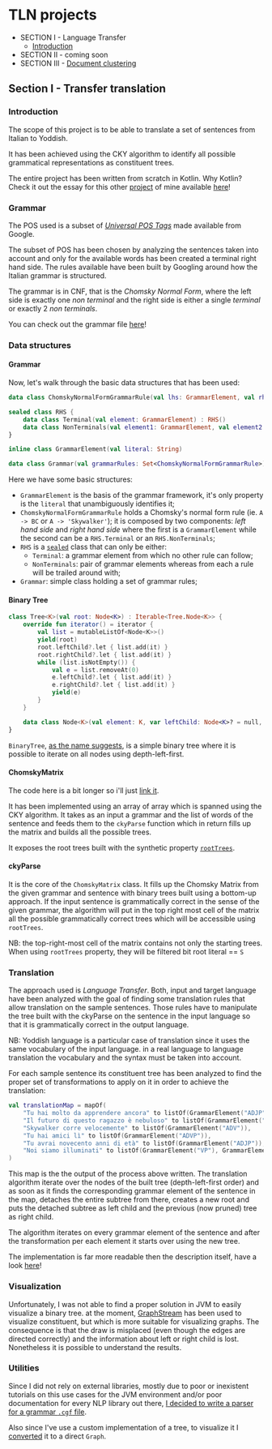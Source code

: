 # TLN projects

 - SECTION I - Language Transfer
   - [Introduction](#introduction)
 - SECTION II - coming soon
 - SECTION III - [Document clustering](https://drive.google.com/open?id=1I-VFVcpOMebVGQ0c5FC2mYaoGEOu5XuR)

## Section I - Transfer translation

### Introduction

The scope of this project is to be able to translate a set of sentences from Italian to Yoddish.

It has been achieved using the CKY algorithm to identify all possible grammatical representations as constituent trees. 

The entire project has been written from scratch in Kotlin. Why Kotlin? Check it out the essay for this other [project](https://github.com/lamba92/Projector) of mine available [here](https://1drv.ms/b/s!Ar6fi5PcyoeolvRL7v5hdIMyQnCC6A)!

### Grammar

The POS used is a subset of [_Universal POS Tags_](https://www.sketchengine.eu/universal-pos-tags/) made available from Google. 

The subset of POS has been chosen by analyzing the sentences taken into account and only for the available words has been created a terminal right hand side. The rules available have been built by Googling around how the Italian grammar is structured. 

The grammar is in CNF, that is the _Chomsky Normal Form_, where the left side is exactly one _non terminal_ and the right side is either a single _terminal_ or exactly 2 _non terminals_.

You can check out the grammar file [here](https://github.com/lamba92/TLN/blob/master/I/src/main/resources/grammar.cfg)!

### Data structures

#### Grammar
 
Now, let's walk through the basic data structures that has been used:
```kotlin
data class ChomskyNormalFormGrammarRule(val lhs: GrammarElement, val rhs: RHS)

sealed class RHS {
    data class Terminal(val element: GrammarElement) : RHS()
    data class NonTerminals(val element1: GrammarElement, val element2: GrammarElement) : RHS()
}

inline class GrammarElement(val literal: String)

data class Grammar(val grammarRules: Set<ChomskyNormalFormGrammarRule>)
```
Here we have some basic structures: 
 - `GrammarElement` is the basis of the grammar framework, it's only property is the `literal` that unambiguously identifies it;
  - `ChomskyNormalFormGrammarRule` holds a Chomsky's normal form rule (ie. `A -> BC` or `A -> 'Skywalker'`); it is composed by two components: _left hand side_ and _right hand side_ where the first is a `GrammarElement` while the second can be a `RHS.Terminal` or an `RHS.NonTerminals`;
  - `RHS` is a [`sealed`](https://kotlinlang.org/docs/reference/sealed-classes.html) class that can only be either:
    - `Terminal`: a grammar element from which no other rule can follow;
    - `NonTerminals`: pair of grammar elements whereas from each a rule will be trailed around with;
 - `Grammar`: simple class holding a set of grammar rules;

#### Binary Tree

```kotlin
class Tree<K>(val root: Node<K>) : Iterable<Tree.Node<K>> {
    override fun iterator() = iterator {
        val list = mutableListOf<Node<K>>()
        yield(root)
        root.leftChild?.let { list.add(it) }
        root.rightChild?.let { list.add(it) }
        while (list.isNotEmpty()) {
            val e = list.removeAt(0)
            e.leftChild?.let { list.add(it) }
            e.rightChild?.let { list.add(it) }
            yield(e)
        }
    }

    data class Node<K>(val element: K, var leftChild: Node<K>? = null, var rightChild: Node<K>? = null)
}
```
`BinaryTree`, [as the name suggests](https://i.imgflip.com/2wkb0y.jpg), is a simple binary tree where it is possible to iterate on all nodes using depth-left-first. 

#### ChomskyMatrix

The code here is a bit longer so i'll just [link it](https://github.com/lamba92/TLN/blob/master/I/src/main/kotlin/com/github/lamba92/tln/ChomskyMatrix.kt).

It has been implemented using an array of array which is spanned using the CKY algorithm. It takes as an input a grammar and the list of words of the sentence and feeds them to the `ckyParse` function which in return fills up the matrix and builds all the possible trees. 

It exposes the root trees built with the synthetic property [`rootTrees`](https://github.com/lamba92/TLN/blob/master/I/src/main/kotlin/com/github/lamba92/tln/ChomskyMatrix.kt#L22-L23).

#### ckyParse

It is the core of the `ChomskyMatrix` class. It fills up the Chomsky Matrix from the given grammar and sentence with binary trees built using a bottom-up approach.
If the input sentence is grammatically correct in the sense of the given grammar, the algorithm will put in the top right most cell of the matrix all the possible grammatically correct trees which will be accessible using `rootTrees`. 

NB: the top-right-most cell of the matrix contains not only the starting trees. When using `rootTrees` property, they will be filtered bit root literal == `S`  

### Translation
The approach used is _Language Transfer_. Both, input and target language have been analyzed with the goal of finding some translation rules that allow translation on the sample sentences.
Those rules have to manipulate the tree built with the ckyParse on the sentence in the input language so that it is grammatically correct in the output language.

NB: Yoddish language is a particular case of translation since it uses the same vocabulary of the input language. in a real language to language translation the vocabulary and the syntax must be taken into account.

For each sample sentence its constituent tree has been analyzed to find the proper set of transformations to apply on it in order to achieve the translation:
```kotlin
val translationMap = mapOf(
    "Tu hai molto da apprendere ancora" to listOf(GrammarElement("ADJP")),
    "Il futuro di questo ragazzo è nebuloso" to listOf(GrammarElement("ADJ")),
    "Skywalker corre velocemente" to listOf(GrammarElement("ADV")),
    "Tu hai amici lì" to listOf(GrammarElement("ADVP")),
    "Tu avrai novecento anni di età" to listOf(GrammarElement("ADJP")),
    "Noi siamo illuminati" to listOf(GrammarElement("VP"), GrammarElement("VBN"))
)
```
This map is the the output of the process above written. The translation algorithm iterate over the nodes of the built tree (depth-left-first order) and as soon as it finds the corresponding grammar element of the sentence in the map, detaches the entire subtree from there, creates a new root and puts the detached subtree as left child and the previous (now pruned) tree as right child. 

The algorithm iterates on every grammar element of the sentence and after the transformation per each element it starts over using the new tree.

The implementation is far more readable then the description itself, have a look [here](https://github.com/lamba92/TLN/blob/master/I/src/main/kotlin/com/github/lamba92/tln/Utils.kt#L92-L117)!

### Visualization
Unfortunately, I was not able to find a proper solution in JVM to easily visualize a binary tree. 
at the moment, [GraphStream](http://graphstream-project.org/) has been used to visualize constituent, but which is more suitable for visualizing graphs. The consequence is that the draw is misplaced (even though the edges are directed correctly) and the information about left or right child is lost. Nonetheless it is possible to understand the results.

### Utilities
Since I did not rely on external libraries, mostly due to poor or inexistent tutorials on this use cases for the JVM environment and/or poor documentation for every NLP library out there, [I decided to write a parser for a grammar `.cgf` file](https://github.com/lamba92/TLN/blob/master/I/src/main/kotlin/com/github/lamba92/tln/Utils.kt#L1-L43). 

Also since I've use a custom implementation of a tree, to visualize it I [converted](https://github.com/lamba92/TLN/blob/master/I/src/main/kotlin/com/github/lamba92/tln/Utils.kt#L45-L81) it to a direct `Graph`.